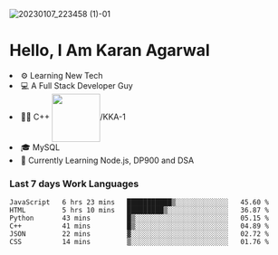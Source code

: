 ![20230107_223458 (1)-01](https://user-images.githubusercontent.com/85556603/212357966-4002f7aa-471b-4b3c-923d-f2b0d543cad5.jpeg)


<h1>Hello, I Am Karan Agarwal</h1>
<li>⚙ Learning New Tech</li>
<li>💻 A Full Stack Developer Guy</li>
<li>👨‍💻 C++ <img align="center" width="85" src="https://img.shields.io/badge/-LeetCode-FFA116?style=for-the-badge&logo=LeetCode&logoColor=black"/>/KKA-1</li> 
<li>🎓 MySQL 
<li>🙌 Currently Learning Node.js, DP900 and DSA</li>  
   
<h3>Last 7 days Work Languages </h3> 
     
<!--START_SECTION:waka-->

```text
JavaScript   6 hrs 23 mins   ███████████▒░░░░░░░░░░░░░   45.60 %
HTML         5 hrs 10 mins   █████████▒░░░░░░░░░░░░░░░   36.87 %
Python       43 mins         █▒░░░░░░░░░░░░░░░░░░░░░░░   05.15 %
C++          41 mins         █▒░░░░░░░░░░░░░░░░░░░░░░░   04.89 %
JSON         22 mins         ▓░░░░░░░░░░░░░░░░░░░░░░░░   02.72 %
CSS          14 mins         ▒░░░░░░░░░░░░░░░░░░░░░░░░   01.76 %
```

<!--END_SECTION:waka-->
